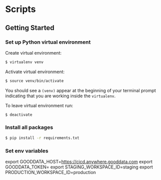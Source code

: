 # Scripts

## Getting Started

### Set up Python virtual environment

Create virtual environment:

```bash
$ virtualenv venv
```

Activate virtual environment:

```bash
$ source venv/bin/activate
```

You should see a `(venv)` appear at the beginning of your terminal prompt indicating that you are working inside the `virtualenv`.

To leave virtual environment run:

```bash
$ deactivate
```

### Install all packages

```bash
$ pip install -r requirements.txt
```

### Set env variables

export GOODDATA_HOST=https://cicd.anywhere.gooddata.com
export GOODDATA_TOKEN=<gooddata-api-token>
export STAGING_WORKSPACE_ID=staging
export PRODUCTION_WORKSPACE_ID=production